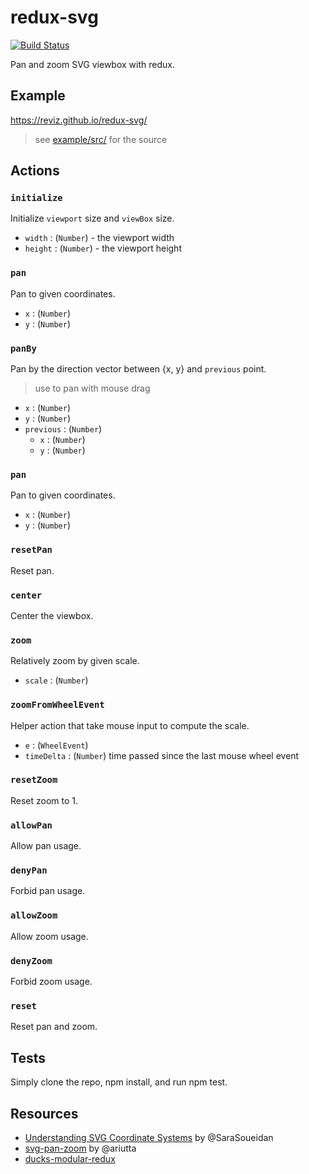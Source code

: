 # redux-svg

[![Build Status][travis-svg]][travis-url]

Pan and zoom SVG viewbox with redux.

## Example

https://reviz.github.io/redux-svg/

> see [example/src/](example/src/) for the source

## Actions

### `initialize`

Initialize `viewport` size and `viewBox` size.

- `width` : (`Number`) - the viewport width
- `height` : (`Number`) - the viewport height

### `pan`

Pan to given coordinates.

- `x` : (`Number`)
- `y` : (`Number`)

### `panBy`

Pan by the direction vector between {x, y} and `previous` point.
> use to pan with mouse drag

- `x` : (`Number`)
- `y` : (`Number`)
- `previous` : (`Number`)
  - `x` : (`Number`)
  - `y` : (`Number`)
  
### `pan`

Pan to given coordinates.

- `x` : (`Number`)
- `y` : (`Number`)

### `resetPan`

Reset pan.

### `center`

Center the viewbox.

### `zoom`

Relatively zoom by given scale.

- `scale` : (`Number`)

### `zoomFromWheelEvent`

Helper action that take mouse input to compute the scale.

- `e` : (`WheelEvent`)
- `timeDelta` : (`Number`) time passed since the last mouse wheel event

### `resetZoom`

Reset zoom to 1.

### `allowPan`

Allow pan usage.

### `denyPan`

Forbid pan usage.

### `allowZoom`

Allow zoom usage.

### `denyZoom`

Forbid zoom usage.

### `reset`

Reset pan and zoom.

## Tests

Simply clone the repo, npm install, and run npm test.

## Resources

- [Understanding SVG Coordinate Systems](https://www.sarasoueidan.com/blog/svg-coordinate-systems/) by @SaraSoueidan
- [svg-pan-zoom](https://github.com/ariutta/svg-pan-zoom) by @ariutta
- [ducks-modular-redux](https://github.com/erikras/ducks-modular-redux)

[package-url]: https://npmjs.org/package/redux-svg
[travis-svg]: https://travis-ci.org/reviz/redux-svg.svg
[travis-url]: https://travis-ci.org/reviz/redux-svg
